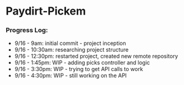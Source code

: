 # Paydirt-Pickem

### Progress Log: 
- 9/16 - 9am: initial commit - project inception 
- 9/16 - 10:30am: researching project structure
- 9/16 - 12:30pm: restarted project, created new remote repository
- 9/16 - 1:45pm: WIP - adding picks controller and logic
- 9/16 - 3:30pm: WIP - trying to get API calls to work
- 9/16 - 4:30pm: WIP - still working on the API
